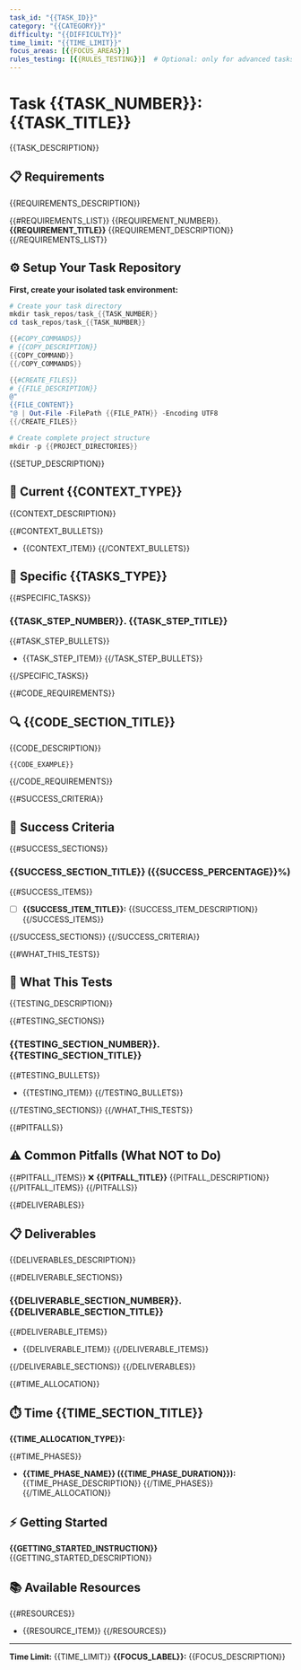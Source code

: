 ```yaml
---
task_id: "{{TASK_ID}}"
category: "{{CATEGORY}}"
difficulty: "{{DIFFICULTY}}"
time_limit: "{{TIME_LIMIT}}"
focus_areas: [{{FOCUS_AREAS}}]
rules_testing: [{{RULES_TESTING}}]  # Optional: only for advanced tasks
---
```


# Task {{TASK_NUMBER}}: {{TASK_TITLE}}

{{TASK_DESCRIPTION}}

## 📋 Requirements

{{REQUIREMENTS_DESCRIPTION}}

{{#REQUIREMENTS_LIST}}
{{REQUIREMENT_NUMBER}}. **{{REQUIREMENT_TITLE}}** {{REQUIREMENT_DESCRIPTION}}
{{/REQUIREMENTS_LIST}}

## ⚙️ Setup Your Task Repository

**First, create your isolated task environment:**

```powershell
# Create your task directory
mkdir task_repos/task_{{TASK_NUMBER}}
cd task_repos/task_{{TASK_NUMBER}}

{{#COPY_COMMANDS}}
# {{COPY_DESCRIPTION}}
{{COPY_COMMAND}}
{{/COPY_COMMANDS}}

{{#CREATE_FILES}}
# {{FILE_DESCRIPTION}}
@"
{{FILE_CONTENT}}
"@ | Out-File -FilePath {{FILE_PATH}} -Encoding UTF8
{{/CREATE_FILES}}

# Create complete project structure
mkdir -p {{PROJECT_DIRECTORIES}}
```

{{SETUP_DESCRIPTION}}

## 🎯 Current {{CONTEXT_TYPE}}

{{CONTEXT_DESCRIPTION}}

{{#CONTEXT_BULLETS}}

* {{CONTEXT_ITEM}}
{{/CONTEXT_BULLETS}}

## 📝 Specific {{TASKS_TYPE}}

{{#SPECIFIC_TASKS}}

### {{TASK_STEP_NUMBER}}. {{TASK_STEP_TITLE}}

{{#TASK_STEP_BULLETS}}

* {{TASK_STEP_ITEM}}
{{/TASK_STEP_BULLETS}}

{{/SPECIFIC_TASKS}}

{{#CODE_REQUIREMENTS}}

## 🔍 {{CODE_SECTION_TITLE}}

{{CODE_DESCRIPTION}}

```{{CODE_LANGUAGE}}
{{CODE_EXAMPLE}}
```

{{/CODE_REQUIREMENTS}}

{{#SUCCESS_CRITERIA}}

## 🧪 Success Criteria

{{#SUCCESS_SECTIONS}}

### {{SUCCESS_SECTION_TITLE}} ({{SUCCESS_PERCENTAGE}}%)

{{#SUCCESS_ITEMS}}

* [ ] **{{SUCCESS_ITEM_TITLE}}:** {{SUCCESS_ITEM_DESCRIPTION}}
{{/SUCCESS_ITEMS}}

{{/SUCCESS_SECTIONS}}
{{/SUCCESS_CRITERIA}}

{{#WHAT_THIS_TESTS}}

## 🎯 What This Tests

{{TESTING_DESCRIPTION}}

{{#TESTING_SECTIONS}}

### {{TESTING_SECTION_NUMBER}}. **{{TESTING_SECTION_TITLE}}**

{{#TESTING_BULLETS}}

* {{TESTING_ITEM}}
{{/TESTING_BULLETS}}

{{/TESTING_SECTIONS}}
{{/WHAT_THIS_TESTS}}

{{#PITFALLS}}

## ⚠️ Common Pitfalls (What NOT to Do)

{{#PITFALL_ITEMS}}
❌ **{{PITFALL_TITLE}}** {{PITFALL_DESCRIPTION}}
{{/PITFALL_ITEMS}}
{{/PITFALLS}}

{{#DELIVERABLES}}

## 📋 Deliverables

{{DELIVERABLES_DESCRIPTION}}

{{#DELIVERABLE_SECTIONS}}

### {{DELIVERABLE_SECTION_NUMBER}}. {{DELIVERABLE_SECTION_TITLE}}

{{#DELIVERABLE_ITEMS}}

* {{DELIVERABLE_ITEM}}
{{/DELIVERABLE_ITEMS}}

{{/DELIVERABLE_SECTIONS}}
{{/DELIVERABLES}}

{{#TIME_ALLOCATION}}

## ⏱️ Time {{TIME_SECTION_TITLE}}

**{{TIME_ALLOCATION_TYPE}}:**

{{#TIME_PHASES}}

* **{{TIME_PHASE_NAME}} ({{TIME_PHASE_DURATION}}):** {{TIME_PHASE_DESCRIPTION}}
{{/TIME_PHASES}}
{{/TIME_ALLOCATION}}

## ⚡ Getting Started

**{{GETTING_STARTED_INSTRUCTION}}** {{GETTING_STARTED_DESCRIPTION}}

## 📚 Available Resources

{{#RESOURCES}}

* {{RESOURCE_ITEM}}
{{/RESOURCES}}

***

**Time Limit:** {{TIME_LIMIT}}
**{{FOCUS_LABEL}}:** {{FOCUS_DESCRIPTION}}
